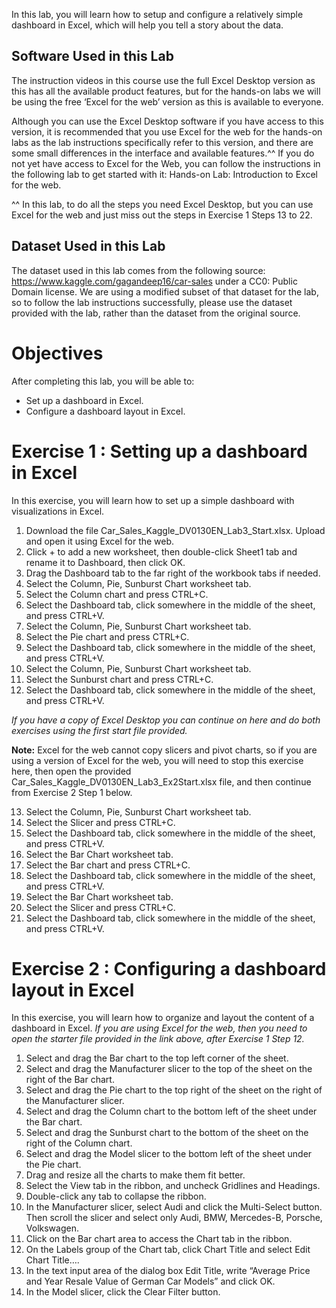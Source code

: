 In this lab, you will learn how to setup and configure a relatively simple dashboard in Excel, which will help you tell a story about the data.

## Software Used in this Lab
The instruction videos in this course use the full Excel Desktop version as this has all the available product features, but for the hands-on labs we will be using the free ‘Excel for the web’ version as this is available to everyone.

Although you can use the Excel Desktop software if you have access to this version, it is recommended that you use Excel for the web for the hands-on labs as the lab instructions specifically refer to this version, and there are some small differences in the interface and available features.^^ If you do not yet have access to Excel for the Web, you can follow the instructions in the following lab to get started with it: Hands-on Lab: Introduction to Excel for the web.

^^ In this lab, to do all the steps you need Excel Desktop, but you can use Excel for the web and just miss out the steps in Exercise 1 Steps 13 to 22.

## Dataset Used in this Lab
The dataset used in this lab comes from the following source: https://www.kaggle.com/gagandeep16/car-sales under a CC0: Public Domain license. We are using a modified subset of that dataset for the lab, so to follow the lab instructions successfully, please use the dataset provided with the lab, rather than the dataset from the original source.

# Objectives
After completing this lab, you will be able to:
- Set up a dashboard in Excel.
- Configure a dashboard layout in Excel.

# Exercise 1 : Setting up a dashboard in Excel
In this exercise, you will learn how to set up a simple dashboard with visualizations in Excel.

1. Download the file Car_Sales_Kaggle_DV0130EN_Lab3_Start.xlsx. Upload and open it using Excel for the web.
2. Click + to add a new worksheet, then double-click Sheet1 tab and rename it to Dashboard, then click OK.
3. Drag the Dashboard tab to the far right of the workbook tabs if needed.
4. Select the Column, Pie, Sunburst Chart worksheet tab.
5. Select the Column chart and press CTRL+C.
6. Select the Dashboard tab, click somewhere in the middle of the sheet, and press CTRL+V.
7. Select the Column, Pie, Sunburst Chart worksheet tab.
8. Select the Pie chart and press CTRL+C.
9. Select the Dashboard tab, click somewhere in the middle of the sheet, and press CTRL+V.
10. Select the Column, Pie, Sunburst Chart worksheet tab.
11. Select the Sunburst chart and press CTRL+C.
12. Select the Dashboard tab, click somewhere in the middle of the sheet, and press CTRL+V.

*If you have a copy of Excel Desktop you can continue on here and do both exercises using the first start file provided.*

**Note:** Excel for the web cannot copy slicers and pivot charts, so if you are using a version of Excel for the web, you will need to stop this exercise here, then open the provided Car_Sales_Kaggle_DV0130EN_Lab3_Ex2Start.xlsx file, and then continue from Exercise 2 Step 1 below.

13. Select the Column, Pie, Sunburst Chart worksheet tab.
14. Select the Slicer and press CTRL+C.
15. Select the Dashboard tab, click somewhere in the middle of the sheet, and press CTRL+V.
16. Select the Bar Chart worksheet tab.
17. Select the Bar chart and press CTRL+C.
18. Select the Dashboard tab, click somewhere in the middle of the sheet, and press CTRL+V.
19. Select the Bar Chart worksheet tab.
20. Select the Slicer and press CTRL+C.
21. Select the Dashboard tab, click somewhere in the middle of the sheet, and press CTRL+V.

# Exercise 2 : Configuring a dashboard layout in Excel
In this exercise, you will learn how to organize and layout the content of a dashboard in Excel.
*If you are using Excel for the web, then you need to open the starter file provided in the link above, after Exercise 1 Step 12.*
1. Select and drag the Bar chart to the top left corner of the sheet.
2. Select and drag the Manufacturer slicer to the top of the sheet on the right of the Bar chart.
3. Select and drag the Pie chart to the top right of the sheet on the right of the Manufacturer slicer.
4. Select and drag the Column chart to the bottom left of the sheet under the Bar chart.
5. Select and drag the Sunburst chart to the bottom of the sheet on the right of the Column chart.
6. Select and drag the Model slicer to the bottom left of the sheet under the Pie chart.
7. Drag and resize all the charts to make them fit better.
8. Select the View tab in the ribbon, and uncheck Gridlines and Headings.
9. Double-click any tab to collapse the ribbon.
10. In the Manufacturer slicer, select Audi and click the Multi-Select button. Then scroll the slicer and select only Audi, BMW, Mercedes-B, Porsche, Volkswagen.
11. Click on the Bar chart area to access the Chart tab in the ribbon.
12. On the Labels group of the Chart tab, click Chart Title and select Edit Chart Title….
13. In the text input area of the dialog box Edit Title, write “Average Price and Year Resale Value of German Car Models” and click OK.
14. In the Model slicer, click the Clear Filter button.
